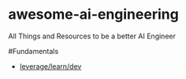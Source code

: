 # awesome-ai-engineering
All Things and Resources to be a better AI Engineer

#Fundamentals

- [leverage/learn/dev](https://www.leverage.to/learn/dev)

